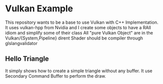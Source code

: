 # Vulkan Example

This repository wants to be a base to use Vulkan with C++ Implementation.
It uses vulkan-hpp from Nvidia and I create some objects to have a RAII idiom
and simplify some of their class
All "pure Vulkan Object" are in the Vulkan/{System,Pipeline} dirent
Shader should be compiler through glslangvalidator

## Hello Triangle
It simply shows how to create a simple triangle without any buffer.
It use Secondary Command Buffer to perform the draw.
